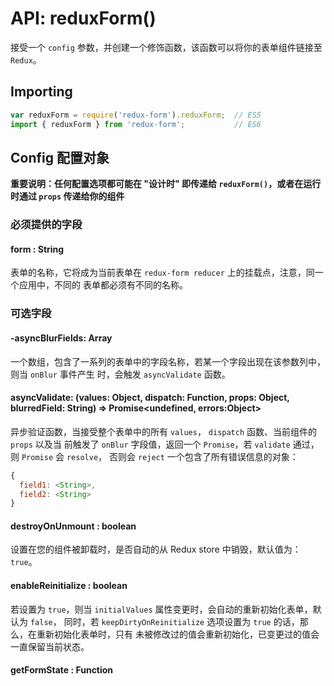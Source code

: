 # API: reduxForm()

接受一个 `config` 参数，并创建一个修饰函数，该函数可以将你的表单组件链接至 `Redux`。

## Importing

```javascript
var reduxForm = require('redux-form').reduxForm;  // ES5
import { reduxForm } from 'redux-form';           // ES6
```

## Config 配置对象

**重要说明：任何配置选项都可能在 "设计时" 即传递给 `reduxForm()`，或者在运行时通过 `props`
传递给你的组件**

### 必须提供的字段

#### form : String

表单的名称，它将成为当前表单在 `redux-form reducer` 上的挂载点，注意，同一个应用中，不同的
表单都必须有不同的名称。

### 可选字段

#### -asyncBlurFields: Array<String>

一个数组，包含了一系列的表单中的字段名称，若某一个字段出现在该参数列中，则当 `onBlur` 事件产生
时，会触发 `asyncValidate` 函数。

#### asyncValidate: (values: Object, dispatch: Function, props: Object, blurredField: String) => Promise<undefined, errors:Object>

异步验证函数，当接受整个表单中的所有 `values`， `dispatch` 函数、当前组件的 `props` 以及当
前触发了 `onBlur` 字段值，返回一个 `Promise`，若 `validate` 通过，则 `Promise` 会
`resolve`， 否则会 `reject` 一个包含了所有错误信息的对象：

```javascript
{
  field1: <String>,
  field2: <String>
}
```

#### destroyOnUnmount : boolean

设置在您的组件被卸载时，是否自动的从 Redux store 中销毁，默认值为： `true`。

#### enableReinitialize : boolean

若设置为 `true`，则当 `initialValues` 属性变更时，会自动的重新初始化表单，默认为 `false`，
同时，若 `keepDirtyOnReinitialize` 选项设置为 `true` 的话，那么，在重新初始化表单时，只有
未被修改过的值会重新初始化，已变更过的值会一直保留当前状态。

#### getFormState : Function
